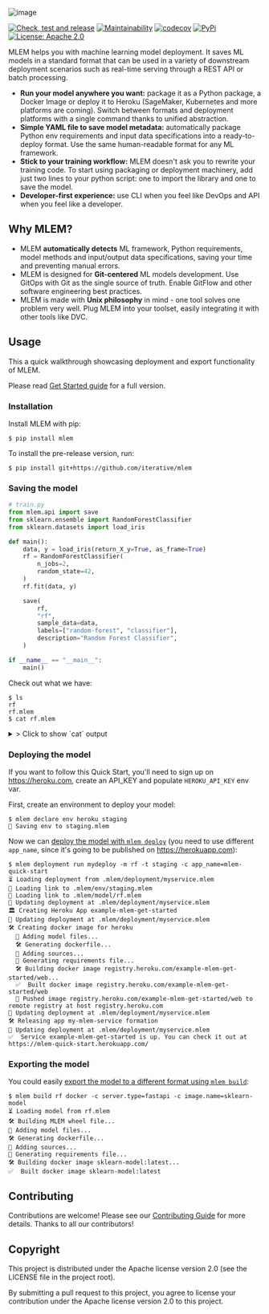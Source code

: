 ![image](https://user-images.githubusercontent.com/6797716/165590476-994d4d93-8e98-4afb-b5f8-6f42b9d56efc.png)


[![Check, test and release](https://github.com/iterative/mlem/actions/workflows/check-test-release.yml/badge.svg)](https://github.com/iterative/mlem/actions/workflows/check-test-release.yml)
[![Maintainability](https://codeclimate.com/github/iterative/mlem/badges/gpa.svg)](https://codeclimate.com/github/iterative/mlem)
[![codecov](https://codecov.io/gh/iterative/mlem/branch/main/graph/badge.svg?token=WHU4OAB6O2)](https://codecov.io/gh/iterative/mlem)
[![PyPi](https://img.shields.io/pypi/v/mlem.svg?label=pip&logo=PyPI&logoColor=white)](https://pypi.org/project/mlem)
[![License: Apache 2.0](https://img.shields.io/github/license/iterative/mlem)](https://github.com/iterative/mlem/blob/master/LICENSE)

MLEM helps you with machine learning model deployment. It saves ML models in a standard format that can be used in a variety of downstream deployment scenarios such as real-time serving through a REST API or batch processing.

- **Run your model anywhere you want:** package it as a Python package, a Docker Image or deploy it to Heroku (SageMaker, Kubernetes and more platforms are coming). Switch between formats and deployment platforms with a single command thanks to unified abstraction.
- **Simple YAML file to save model metadata:** automatically package Python env requirements and input data specifications into a ready-to-deploy format. Use the same human-readable format for any ML framework.
- **Stick to your training workflow:** MLEM doesn't ask you to rewrite your training code. To start using packaging or deployment machinery, add just two lines to your python script: one to import the library and one to save the model.
- **Developer-first experience:** use CLI when you feel like DevOps and API when you feel like a developer.

## Why MLEM?

- MLEM **automatically detects** ML framework, Python requirements, model methods and input/output data specifications, saving your time and preventing manual errors.
- MLEM is designed for **Git-centered** ML models development. Use GitOps with Git as the single source of truth. Enable GitFlow and other software engineering best practices.
- MLEM is made with **Unix philosophy** in mind - one tool solves one problem very well. Plug MLEM into your toolset, easily integrating it with other tools like DVC.

## Usage

This a quick walkthrough showcasing deployment and export functionality of MLEM.

Please read [Get Started guide](https://mlem.ai/doc/get-started) for a full version.

### Installation

Install MLEM with pip:

```
$ pip install mlem
```

To install the pre-release version, run:

```
$ pip install git+https://github.com/iterative/mlem
```

### Saving the model

```python
# train.py
from mlem.api import save
from sklearn.ensemble import RandomForestClassifier
from sklearn.datasets import load_iris

def main():
    data, y = load_iris(return_X_y=True, as_frame=True)
    rf = RandomForestClassifier(
        n_jobs=2,
        random_state=42,
    )
    rf.fit(data, y)

    save(
        rf,
        "rf",
        sample_data=data,
        labels=["random-forest", "classifier"],
        description="Random Forest Classifier",
    )

if __name__ == "__main__":
    main()
```

Check out what we have:

```shell
$ ls
rf
rf.mlem
$ cat rf.mlem
```
<details>
  <summary>> Click to show `cat` output</summary>

```yaml
artifacts:
  data:
    hash: ea4f1bf769414fdacc2075ef9de73be5
    size: 163651
    uri: rf
description: Random Forest Classifier
labels:
- random-forest
- classifier
model_type:
  methods:
    predict:
      args:
      - name: data
        type_:
          columns:
          - sepal length (cm)
          - sepal width (cm)
          - petal length (cm)
          - petal width (cm)
          dtypes:
          - float64
          - float64
          - float64
          - float64
          index_cols: []
          type: dataframe
      name: predict
      returns:
        dtype: int64
        shape:
        - null
        type: ndarray
    predict_proba:
      args:
      - name: data
        type_:
          columns:
          - sepal length (cm)
          - sepal width (cm)
          - petal length (cm)
          - petal width (cm)
          dtypes:
          - float64
          - float64
          - float64
          - float64
          index_cols: []
          type: dataframe
      name: predict_proba
      returns:
        dtype: float64
        shape:
        - null
        - 3
        type: ndarray
    sklearn_predict:
      args:
      - name: X
        type_:
          columns:
          - sepal length (cm)
          - sepal width (cm)
          - petal length (cm)
          - petal width (cm)
          dtypes:
          - float64
          - float64
          - float64
          - float64
          index_cols: []
          type: dataframe
      name: predict
      returns:
        dtype: int64
        shape:
        - null
        type: ndarray
    sklearn_predict_proba:
      args:
      - name: X
        type_:
          columns:
          - sepal length (cm)
          - sepal width (cm)
          - petal length (cm)
          - petal width (cm)
          dtypes:
          - float64
          - float64
          - float64
          - float64
          index_cols: []
          type: dataframe
      name: predict_proba
      returns:
        dtype: float64
        shape:
        - null
        - 3
        type: ndarray
  type: sklearn
object_type: model
requirements:
- module: sklearn
  version: 1.0.2
- module: pandas
  version: 1.4.1
- module: numpy
  version: 1.22.3
```
</details>

### Deploying the model

If you want to follow this Quick Start, you'll need to sign up on https://heroku.com,
create an API_KEY and populate `HEROKU_API_KEY` env var.

First, create an environment to deploy your model:

```shell
$ mlem declare env heroku staging
💾 Saving env to staging.mlem
```

Now we can [deploy the model with `mlem deploy`](https://mlem.ai/doc/get-started/deploying)
(you need to use different `app_name`, since it's going to be published on https://herokuapp.com):

```shell
$ mlem deployment run mydeploy -m rf -t staging -c app_name=mlem-quick-start
⏳️ Loading deployment from .mlem/deployment/myservice.mlem
🔗 Loading link to .mlem/env/staging.mlem
🔗 Loading link to .mlem/model/rf.mlem
💾 Updating deployment at .mlem/deployment/myservice.mlem
🏛 Creating Heroku App example-mlem-get-started
💾 Updating deployment at .mlem/deployment/myservice.mlem
🛠 Creating docker image for heroku
  💼 Adding model files...
  🛠 Generating dockerfile...
  💼 Adding sources...
  💼 Generating requirements file...
  🛠 Building docker image registry.heroku.com/example-mlem-get-started/web...
  ✅  Built docker image registry.heroku.com/example-mlem-get-started/web
  🔼 Pushed image registry.heroku.com/example-mlem-get-started/web to remote registry at host registry.heroku.com
💾 Updating deployment at .mlem/deployment/myservice.mlem
🛠 Releasing app my-mlem-service formation
💾 Updating deployment at .mlem/deployment/myservice.mlem
✅  Service example-mlem-get-started is up. You can check it out at https://mlem-quick-start.herokuapp.com/
```

### Exporting the model

You could easily [export the model to a different format using `mlem build`](https://mlem.ai/doc/get-started/building):

```
$ mlem build rf docker -c server.type=fastapi -c image.name=sklearn-model
⏳️ Loading model from rf.mlem
🛠 Building MLEM wheel file...
💼 Adding model files...
🛠 Generating dockerfile...
💼 Adding sources...
💼 Generating requirements file...
🛠 Building docker image sklearn-model:latest...
✅  Built docker image sklearn-model:latest
```

## Contributing

Contributions are welcome! Please see our [Contributing Guide](https://mlem.ai/doc/contributing/core)
for more details. Thanks to all our contributors!

## Copyright

This project is distributed under the Apache license version 2.0 (see the LICENSE file in the project root).

By submitting a pull request to this project, you agree to license your contribution under the Apache license version 2.0 to this project.
